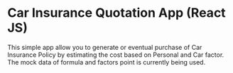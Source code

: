 # Car Insurance Quotation App (React JS)

This simple app allow you to generate or eventual purchase of Car Insurance Policy by estimating the cost based on Personal and Car factor. The mock data of formula and factors point is currently being used.